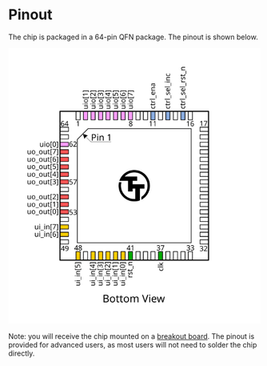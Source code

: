 # Pinout

The chip is packaged in a 64-pin QFN package. The pinout is shown below.

![Pinout](pics/tt-qfn-64.svg)

Note: you will receive the chip mounted on a [breakout board](https://github.com/efabless/caravel_board/tree/main/hardware/breakout/caravel_breakout_QFN). The pinout is provided for advanced users, as most users will not need to solder the chip directly.
